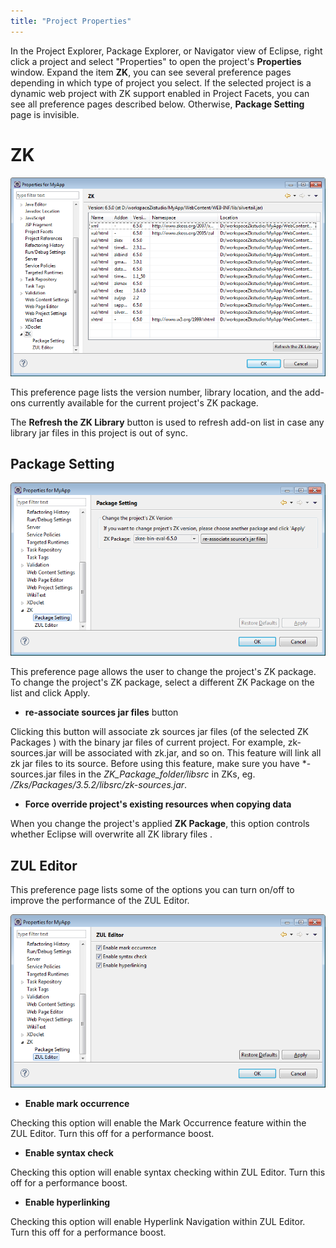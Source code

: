 ```yaml
---
title: "Project Properties"
---
```


In the Project Explorer, Package Explorer, or Navigator view of Eclipse,
right click a project and select "Properties" to open the project's
**Properties** window. Expand the item **ZK**, you can see several
preference pages depending in which type of project you select. If the
selected project is a dynamic web project with ZK support enabled in
Project Facets, you can see all preference pages described below.
Otherwise, **Package Setting** page is invisible.

# ZK

![](images/studio-project-preference-zk.png)

This preference page lists the version number, library location, and the
add-ons currently available for the current project's ZK package.

The **Refresh the ZK Library** button is used to refresh add-on list in
case any library jar files in this project is out of sync.

## Package Setting

![](images/studio-project-preference-package.png)

This preference page allows the user to change the project's ZK package.
To change the project's ZK package, select a different ZK Package on the
list and click Apply.

- **re-associate sources jar files** button

  
Clicking this button will associate zk sources jar files (of the
selected ZK Packages ) with the binary jar files of current project. For
example, zk-sources.jar will be associated with zk.jar, and so on. This
feature will link all zk jar files to its source. Before using this
feature, make sure you have \*-sources.jar files in the
*ZK_Package_folder/libsrc* in ZKs, eg.
*/Zks/Packages/3.5.2/libsrc/zk-sources.jar*.

- **Force override project's existing resources when copying data**

  
When you change the project's applied **ZK Package**, this option
controls whether Eclipse will overwrite all ZK library files .

## ZUL Editor

This preference page lists some of the options you can turn on/off to
improve the performance of the ZUL Editor.

![](images/studio-project-preference-editor.png)

- **Enable mark occurrence**

  
Checking this option will enable the Mark Occurrence feature within the
ZUL Editor. Turn this off for a performance boost.

- **Enable syntax check**

  
Checking this option will enable syntax checking within ZUL Editor. Turn
this off for a performance boost.

- **Enable hyperlinking**

  
Checking this option will enable Hyperlink Navigation within ZUL Editor.
Turn this off for a performance boost.
